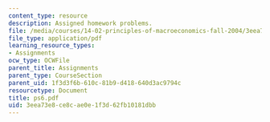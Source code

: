 ```yaml
---
content_type: resource
description: Assigned homework problems.
file: /media/courses/14-02-principles-of-macroeconomics-fall-2004/3eea73e8ce8cae0e1f3d62fb10181dbb_ps6.pdf
file_type: application/pdf
learning_resource_types:
- Assignments
ocw_type: OCWFile
parent_title: Assignments
parent_type: CourseSection
parent_uid: 1f3d3f6b-610c-81b9-d418-640d3ac9794c
resourcetype: Document
title: ps6.pdf
uid: 3eea73e8-ce8c-ae0e-1f3d-62fb10181dbb
---
```

